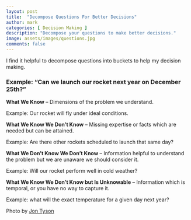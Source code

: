 ```yaml
---
layout: post
title:  "Decompose Questions For Better Decisions"
author: mark
categories: [ Decision Making ]
description: "Decompose your questions to make better decisions."
image: assets/images/questions.jpg
comments: false
---
```


I find it helpful to decompose questions into buckets to help my decision making.


### Example: “Can we launch our rocket next year on December 25th?”

**What We Know** – Dimensions of the problem we understand. 

Example: Our rocket will fly under ideal conditions.

**What We Know We Don’t Know** – Missing expertise or facts which are needed but can be attained. 

Example: Are there other rockets scheduled to launch that same day?

**What We Don’t Know We Don’t Know** – Information helpful to understand the problem but we are unaware we should consider it. 

Example: Will our rocket perform well in cold weather?

**What We Know We Don’t Know but Is Unknowable** – Information which is temporal, or you have no way to capture it. 

Example: what will the exact temperature for a given day next year?


<span style="font-size:1em;">Photo by <a href="https://unsplash.com/@jontyson?utm_source=unsplash&amp;utm_medium=referral&amp;utm_content=creditCopyText">Jon Tyson</a> </span>
